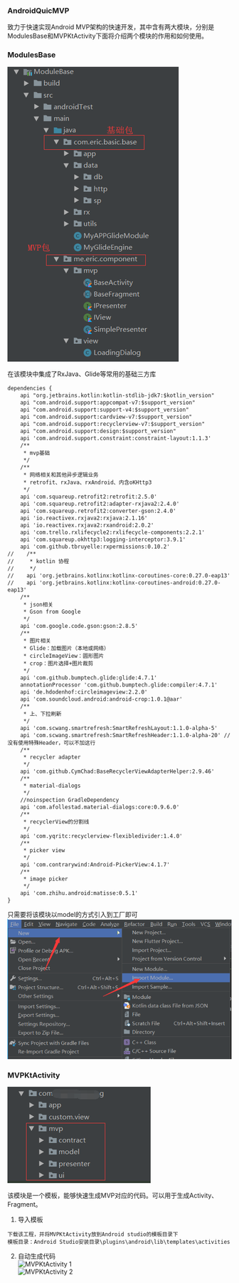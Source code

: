 ### AndroidQuicMVP  
致力于快速实现Android MVP架构的快速开发，其中含有两大模块，分别是ModulesBase和MVPKtActivity下面将介绍两个模块的作用和如何使用。  
### ModulesBase  
![ModuleBase Tree](images/module_base_tree.png)  

在该模块中集成了RxJava、Glide等常用的基础三方库  
```
dependencies {
    api "org.jetbrains.kotlin:kotlin-stdlib-jdk7:$kotlin_version"
    api "com.android.support:appcompat-v7:$support_version"
    api "com.android.support:support-v4:$support_version"
    api "com.android.support:cardview-v7:$support_version"
    api "com.android.support:recyclerview-v7:$support_version"
    api "com.android.support:design:$support_version"
    api 'com.android.support.constraint:constraint-layout:1.1.3'
    /**
     * mvp基础
     */
    /**
     * 网络相关和其他异步逻辑业务
     * retrofit、rxJava、rxAndroid、内含oKHttp3
     */
    api 'com.squareup.retrofit2:retrofit:2.5.0'
    api 'com.squareup.retrofit2:adapter-rxjava2:2.4.0'
    api 'com.squareup.retrofit2:converter-gson:2.4.0'
    api 'io.reactivex.rxjava2:rxjava:2.1.16'
    api 'io.reactivex.rxjava2:rxandroid:2.0.2'
    api 'com.trello.rxlifecycle2:rxlifecycle-components:2.2.1'
    api 'com.squareup.okhttp3:logging-interceptor:3.9.1'
    api 'com.github.tbruyelle:rxpermissions:0.10.2'
//    /**
//     * kotlin 协程
//     */
//    api 'org.jetbrains.kotlinx:kotlinx-coroutines-core:0.27.0-eap13'
//    api 'org.jetbrains.kotlinx:kotlinx-coroutines-android:0.27.0-eap13'
    /**
     * json相关
     * Gson from Google
     */
    api 'com.google.code.gson:gson:2.8.5'
    /**
     * 图片相关
     * Glide：加载图片（本地或网络）
     * circleImageView：圆形图片
     * crop：图片选择+图片裁剪
     */
    api 'com.github.bumptech.glide:glide:4.7.1'
    annotationProcessor 'com.github.bumptech.glide:compiler:4.7.1'
    api 'de.hdodenhof:circleimageview:2.2.0'
    api 'com.soundcloud.android:android-crop:1.0.1@aar'
    /**
     * 上、下拉刷新
     */
    api 'com.scwang.smartrefresh:SmartRefreshLayout:1.1.0-alpha-5'
    api 'com.scwang.smartrefresh:SmartRefreshHeader:1.1.0-alpha-20' //没有使用特殊Header，可以不加这行
    /**
     * recycler adapter
     */
    api 'com.github.CymChad:BaseRecyclerViewAdapterHelper:2.9.46'
    /**
     * material-dialogs
     */
    //noinspection GradleDependency
    api 'com.afollestad.material-dialogs:core:0.9.6.0'
    /**
     * recyclerView的分割线
     */
    api 'com.yqritc:recyclerview-flexibledivider:1.4.0'
    /**
     * picker view
     */
    api 'com.contrarywind:Android-PickerView:4.1.7'
    /**
     * image picker
     */
    api 'com.zhihu.android:matisse:0.5.1'
}
```
只需要将该模块以model的方式引入到工厂即可  
![import module](images/import_module_base_1.png)  
### MVPKtActivity  
![app tree](images/app_tree.png)  

该模块是一个模板，能够快速生成MVP对应的代码。可以用于生成Activity、Fragment。  
1. 导入模板
```
下载该工程，并将MVPKtActivity放到Android studio的模板目录下
模板目录：Android Studio安装目录\plugins\android\lib\templates\activities
```
2. 自动生成代码  
![MVPKtActivity 1](http://git.snailpet.top/xiaoqinghong/AndroidQuickMVP/src/master/images/create_page_1.png)  
![MVPKtActivity 2](http://git.snailpet.top/xiaoqinghong/AndroidQuickMVP/src/master/images/create_page_2.png)

